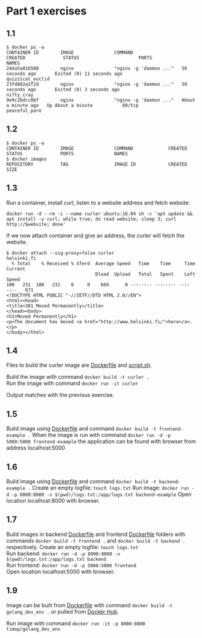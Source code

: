 # Part 1 exercises

## 1.1

```
$ docker ps -a
CONTAINER ID        IMAGE               COMMAND                  CREATED              STATUS                      PORTS               NAMES
244a5a81b588        nginx               "nginx -g 'daemon ..."   56 seconds ago       Exited (0) 11 seconds ago                       quizzical_euclid
23fd882a2f2d        nginx               "nginx -g 'daemon ..."   58 seconds ago       Exited (0) 3 seconds ago                        nifty_cray
9e9c2bdcc8bf        nginx               "nginx -g 'daemon ..."   About a minute ago   Up About a minute           80/tcp              peaceful_pare
```

## 1.2

```
$ docker ps -a
CONTAINER ID        IMAGE               COMMAND             CREATED             STATUS              PORTS               NAMES
$ docker images
REPOSITORY          TAG                 IMAGE ID            CREATED             SIZE

```

## 1.3

Run a container, install curl, listen to a website address and fetch website:

```
docker run -d --rm -i --name curler ubuntu:16.04 sh -c 'apt update && apt install -y curl; while true; do read website; sleep 3; curl http://$website; done'

```

If we now attach container and give an address, the curler will fetch the website.

```
$ docker attach --sig-proxy=false curler
helsinki.fi
  % Total    % Received % Xferd  Average Speed   Time    Time     Time  Current
                                 Dload  Upload   Total   Spent    Left  Speed
100   231  100   231    0     0    669      0 --:--:-- --:--:-- --:--:--   671
<!DOCTYPE HTML PUBLIC "-//IETF//DTD HTML 2.0//EN">
<html><head>
<title>301 Moved Permanently</title>
</head><body>
<h1>Moved Permanently</h1>
<p>The document has moved <a href="http://www.helsinki.fi/">here</a>.</p>
</body></html>

```

## 1.4

Files to build the curler image are [Dockerfile](1.4/Dockerfile) and [script.sh](1.4/script.sh).

Build the image with command `docker build -t curler .`  
Run the image with command `docker run -it curler`

Output matches with the previous exercise.

## 1.5

Build image using [Dockerfile](1.5/Dockerfile) and command `docker build -t frontend-example .`
When the image is run with command `docker run -d -p 5000:5000 frontend-example` the application can be found with browser from address localhost:5000

## 1.6

Build image using [Dockerfile](1.6/Dockerfile) and command `docker build -t backend-example .`
Create an empty logfile: `touch logs.txt`
Run image: `docker run -d -p 8000:8000 -v $(pwd)/logs.txt:/app/logs.txt backend-example`
Open location localhost:8000 with browser.

## 1.7

Build images in backend [Dockerfile](1.7/backend/Dockerfile) and frontend [Dockerfile](1.7/frontend/Dockerfile) folders with commands `docker build -t frontend .` and `docker build -t backend .` respectively.
Create an empty logfile: `touch logs.txt`  
Run backend: `docker run -d -p 8000:8000 -v $(pwd)/logs.txt:/app/logs.txt backend`  
Run frontend: `docker run -d -p 5000:5000 frontend`  
Open location localhost:5000 with browser.

## 1.9

Image can be built from [Dockerfile](1.9/Dockerfile) with command `docker build -t golang_dev_env .` or pulled from [Docker Hub](https://hub.docker.com/r/timop/golang_dev_env).

Run image with command `docker run -it -p 8000:8000 timop/golang_dev_env`
